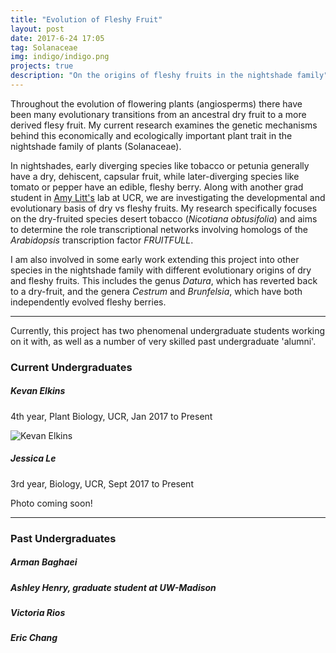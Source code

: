 ```yaml
---
title: "Evolution of Fleshy Fruit"
layout: post
date: 2017-6-24 17:05
tag: Solanaceae
img: indigo/indigo.png
projects: true
description: "On the origins of fleshy fruits in the nightshade family"
---
```


Throughout the evolution of flowering plants (angiosperms) there have been many evolutionary transitions from an ancestral dry fruit to a more derived flesy fruit. My current research examines the genetic mechanisms behind this economically and ecologically important plant trait in the nightshade family of plants (Solanaceae).

In nightshades, early diverging species like tobacco or petunia generally have a dry, dehiscent, capsular fruit, while later-diverging species like tomato or pepper have an edible, fleshy berry. Along with another grad student in [Amy Litt's](https://plantbiology.ucr.edu/people/faculty/litt.html) lab at UCR, we are investigating the developmental and evolutionary basis of dry vs fleshy fruits. My research specifically focuses on the dry-fruited species desert tobacco (<em>Nicotiana obtusifolia</em>) and aims to determine the role transcriptional networks involving homologs of the <em>Arabidopsis</em> transcription factor <em>FRUITFULL</em>.

I am also involved in some early work extending this project into other species in the nightshade family with different evolutionary origins of dry and fleshy fruits. This includes the genus <em>Datura</em>, which has reverted back to a dry-fruit, and the genera <em>Cestrum</em> and <em>Brunfelsia</em>, which have both independently evolved fleshy berries.

---

Currently, this project has two phenomenal undergraduate students working on it with, as well as a number of very skilled past undergraduate 'alumni'.

### Current Undergraduates
##### Kevan Elkins 
4th year, Plant Biology, UCR, Jan 2017 to Present

![Kevan Elkins](https://github.com/rajewski/rajewski.github.io/blob/master/assets/images/Kevan%20Elkins.png "Kevan Elkins") 

##### Jessica Le

3rd year, Biology, UCR, Sept 2017 to Present

Photo coming soon!

---
### Past Undergraduates

##### Arman Baghaei
##### Ashley Henry, graduate student at UW-Madison
##### Victoria Rios
##### Eric Chang



